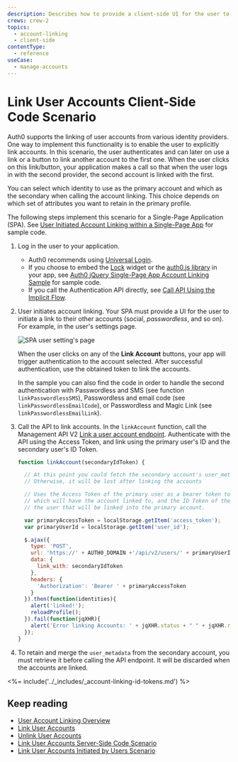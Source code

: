 ```yaml
---
description: Describes how to provide a client-side UI for the user to authenticate to their other accounts and link these to their primary account using a SPA scenario.
crews: crew-2
topics:
  - account-linking
  - client-side
contentType:
  - reference
useCase:
  - manage-accounts
---
```


# Link User Accounts Client-Side Code Scenario

Auth0 supports the linking of user accounts from various identity providers. One way to implement this functionality is to enable the user to explicitly link accounts. In this scenario, the user authenticates and can later on use a link or a button to link another account to the first one. When the user clicks on this link/button, your application makes a call so that when the user logs in with the second provider, the second account is linked with the first.

You can select which identity to use as the primary account and which as the secondary when calling the account linking. This choice depends on which set of attributes you want to retain in the primary profile.

The following steps implement this scenario for a Single-Page Application (SPA). See [User Initiated Account Linking within a Single-Page App](https://github.com/auth0/auth0-link-accounts-sample/tree/master/SPA) for sample code.

1. Log in the user to your application. 

    - Auth0 recommends using [Universal Login](/universal-login). 
    - If you choose to embed the [Lock](/libraries/lock/v11) widget or the [auth0.js library](/libraries/auth0js/v9) in your app, see [Auth0 jQuery Single-Page App Account Linking Sample](https://github.com/auth0-samples/auth0-link-accounts-sample/tree/master/SPA) for sample code.
    - If you call the Authentication API directly, see [Call API Using the Implicit Flow](/flows/guides/implicit/call-api-implicit).

2. User initiates account linking. Your SPA must provide a UI for the user to initiate a link to their other accounts (social, <dfn data-key="passwordless">passwordless</dfn>, and so on). For example, in the user's settings page.

    ![SPA user setting's page](/media/articles/link-accounts/spa-user-settings.png)

    When the user clicks on any of the **Link Account** buttons, your app will trigger authentication to the account selected. After successful authentication, use the obtained token to link the accounts.

    In the sample you can also find the code in order to handle the second authentication with Passwordless and SMS (see function `linkPasswordlessSMS`), Passwordless and email code (see `linkPasswordlessEmailCode`), or Passwordless and Magic Link (see `linkPasswordlessEmailLink`).

3. Call the API to link accounts. In the `linkAccount` function, call the Management API V2 [Link a user account endpoint](/api/v2#!/Users/post_identities). Authenticate with the API using the Access Token, and link using the primary user's ID and the secondary user's ID Token.

    ```js
    function linkAccount(secondaryIdToken) {

      // At this point you could fetch the secondary account's user_metadata for merging with the primary account.
      // Otherwise, it will be lost after linking the accounts

      // Uses the Access Token of the primary user as a bearer token to identify the account
      // which will have the account linked to, and the ID Token of the secondary user, to identify
      // the user that will be linked into the primary account.

      var primaryAccessToken = localStorage.getItem('access_token');
      var primaryUserId = localStorage.getItem('user_id');

      $.ajax({
        type: 'POST',
        url: 'https://' + AUTH0_DOMAIN +'/api/v2/users/' + primaryUserId + '/identities',
        data: {
          link_with: secondaryIdToken
        },
        headers: {
          'Authorization': 'Bearer ' + primaryAccessToken
        }
      }).then(function(identities){
        alert('linked!');
        reloadProfile();
      }).fail(function(jqXHR){
        alert('Error linking Accounts: ' + jqXHR.status + " " + jqXHR.responseText);
      });
    }
    ```

4. To retain and merge the `user_metadata` from the secondary account, you must retrieve it before calling the API endpoint. It will be discarded when the accounts are linked.

<%= include('../_includes/_account-linking-id-tokens.md') %>

## Keep reading

* [User Account Linking Overview](/users/concepts/overview-user-account-linking)
* [Link User Accounts](/users/guides/link-user-accounts)
* [Unlink User Accounts](/users/guides/unlink-user-accounts)
* [Link User Accounts Server-Side Code Scenario](/users/references/link-accounts-server-side-scenario)
* [Link User Accounts Initiated by Users Scenario](/users/references/link-accounts-user-initiated-scenario)
